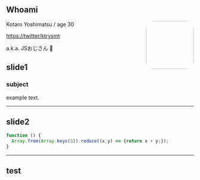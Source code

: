## Whoami

<img style="border: none;
    border-radius: 20px;
    width: 128px;
    height: 128px;
    float: right;" data-src="https://avatars3.githubusercontent.com/u/6156742?v=3&s=460">

Kotaro Yoshimatsu / age 30

<https://twitter/ktrysmt>

a.k.a. JSおじさん :older_man:

## slide1

### subject

example text.

---

## slide2

```js
function () {
  Array.from(Array.keys(5)).reduce((x,y) => {return x + y;});
}
```

---

## test

